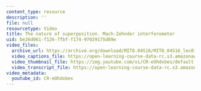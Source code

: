 ```yaml
---
content_type: resource
description: ''
file: null
resourcetype: Video
title: The nature of superposition. Mach-Zehnder interferometer
uid: be26d061-f126-7fbf-f174-97029175d89e
video_files:
  archive_url: https://archive.org/download/MIT8.04S16/MIT8_04S16_lec01_s5_300k.mp4
  video_captions_file: https://open-learning-course-data-rc.s3.amazonaws.com/8-04-quantum-physics-i-spring-2016/e5cd47eb5b875ac9a77a8271dec96f9c_CR-eOhdxbes.vtt
  video_thumbnail_file: https://img.youtube.com/vi/CR-eOhdxbes/default.jpg
  video_transcript_file: https://open-learning-course-data-rc.s3.amazonaws.com/8-04-quantum-physics-i-spring-2016/f10c99957fea1ad46e248451e4a9fc82_CR-eOhdxbes.pdf
video_metadata:
  youtube_id: CR-eOhdxbes
---
```

